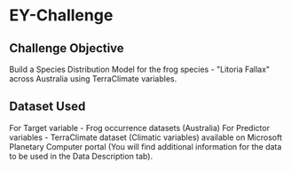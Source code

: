 # EY-Challenge
## Challenge Objective

Build a Species Distribution Model for the frog species - "Litoria Fallax" across Australia using TerraClimate variables.


## Dataset Used

For Target variable - Frog occurrence datasets (Australia)
For Predictor variables - TerraClimate dataset (Climatic variables) available on Microsoft Planetary Computer portal (You will find additional information for the data to be used in the Data Description tab).
